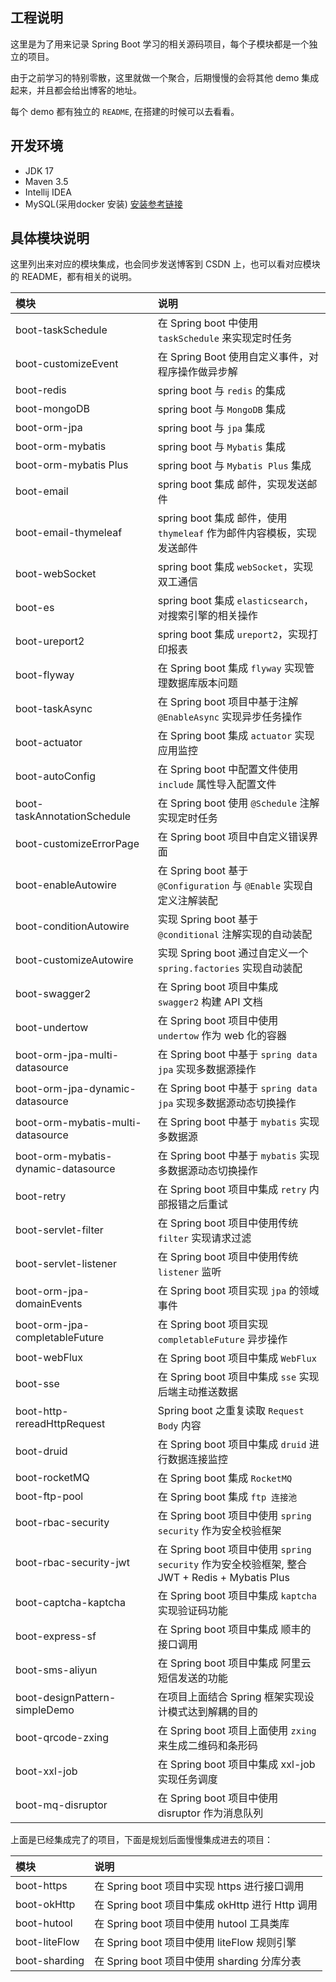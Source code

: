 ## 工程说明

这里是为了用来记录 Spring Boot 学习的相关源码项目，每个子模块都是一个独立的项目。

由于之前学习的特别零散，这里就做一个聚合，后期慢慢的会将其他 demo 集成起来，并且都会给出博客的地址。

每个 demo 都有独立的 `README`, 在搭建的时候可以去看看。

## 开发环境

- JDK 17
- Maven 3.5
- Intellij IDEA
- MySQL(采用docker
  安装) [安装参考链接](https://blog.csdn.net/qq_18948359/article/details/125486934?spm=1001.2014.3001.5502)

## 具体模块说明

这里列出来对应的模块集成，也会同步发送博客到 CSDN 上，也可以看对应模块的 README，都有相关的说明。

| 模块                                  | 说明                                                                             |
|:------------------------------------|:-------------------------------------------------------------------------------|
| boot-taskSchedule                   | 在 Spring boot 中使用 `taskSchedule` 来实现定时任务                                       |
| boot-customizeEvent                 | 在 Spring Boot 使用自定义事件，对程序操作做异步解                                                |
| boot-redis                          | spring boot 与 `redis` 的集成                                                      |
| boot-mongoDB                        | spring boot 与 `MongoDB` 集成                                                     |
| boot-orm-jpa                        | spring boot 与 `jpa` 集成                                                         |
| boot-orm-mybatis                    | spring boot 与 `Mybatis` 集成                                                     |
| boot-orm-mybatis Plus               | spring boot 与 `Mybatis Plus` 集成                                                |
| boot-email                          | spring boot 集成 邮件，实现发送邮件                                                       |
| boot-email-thymeleaf                | spring boot 集成 邮件，使用 `thymeleaf` 作为邮件内容模板，实现发送邮件                               |
| boot-webSocket                      | spring boot 集成 `webSocket`，实现双工通信                                              |
| boot-es                             | spring boot 集成 `elasticsearch`，对搜索引擎的相关操作                                      |
| boot-ureport2                       | spring boot 集成 `ureport2`，实现打印报表                                               |
| boot-flyway                         | 在 Spring boot 集成 `flyway` 实现管理数据库版本问题                                          |
| boot-taskAsync                      | 在 Spring boot 项目中基于注解 `@EnableAsync` 实现异步任务操作                                  |
| boot-actuator                       | 在 Spring boot 集成 `actuator` 实现应用监控                                             |
| boot-autoConfig                     | 在 Spring boot 中配置文件使用 `include` 属性导入配置文件                                       |
| boot-taskAnnotationSchedule         | 在 Spring boot 使用 `@Schedule` 注解实现定时任务                                          |
| boot-customizeErrorPage             | 在 Spring boot 项目中自定义错误界面                                                       |
| boot-enableAutowire                 | 在 Spring boot 基于 `@Configuration` 与 `@Enable` 实现自定义注解装配                        |
| boot-conditionAutowire              | 实现 Spring boot 基于 `@conditional` 注解实现的自动装配                                     |
| boot-customizeAutowire              | 实现 Spring boot 通过自定义一个 `spring.factories`  实现自动装配                              |
| boot-swagger2                       | 在 Spring boot 项目中集成 `swagger2` 构建 API 文档                                       |
| boot-undertow                       | 在 Spring boot 项目中使用 `undertow` 作为 web 化的容器                                     |
| boot-orm-jpa-multi-datasource       | 在 Spring boot 中基于 `spring data jpa` 实现多数据源操作                                   |
| boot-orm-jpa-dynamic-datasource     | 在 Spring boot 中基于 `spring data jpa` 实现多数据源动态切换操作                               |
| boot-orm-mybatis-multi-datasource   | 在 Spring boot 中基于 `mybatis` 实现多数据源                                             |
| boot-orm-mybatis-dynamic-datasource | 在 Spring boot 中基于 `mybatis` 实现多数据源动态切换操作                                       |
| boot-retry                          | 在 Spring boot 项目中集成 `retry` 内部报错之后重试                                           |
| boot-servlet-filter                 | 在 Spring boot 项目中使用传统 `filter` 实现请求过滤                                          |
| boot-servlet-listener               | 在 Spring boot 项目中使用传统 `listener` 监听                                            |
| boot-orm-jpa-domainEvents           | 在 Spring boot 项目实现 `jpa` 的领域事件                                                 |
| boot-orm-jpa-completableFuture      | 在 Spring boot 项目实现 `completableFuture` 异步操作                                    |
| boot-webFlux                        | 在 Spring boot 项目中集成 `WebFlux`                                                  |
| boot-sse                            | 在 Spring boot 项目中集成 `sse` 实现后端主动推送数据                                           |
| boot-http-rereadHttpRequest         | Spring boot 之重复读取 `Request Body` 内容                                            |
| boot-druid                          | 在 Spring boot 项目中集成 `druid` 进行数据连接监控                                           |
| boot-rocketMQ                       | 在 Spring boot 集成 `RocketMQ`                                                    |
| boot-ftp-pool                       | 在 Spring boot 集成 `ftp 连接池`                                                     |
| boot-rbac-security                  | 在 Spring boot 项目中使用 `spring security`  作为安全校验框架                                |
| boot-rbac-security-jwt              | 在 Spring boot 项目中使用 `spring security`  作为安全校验框架, 整合 JWT + Redis + Mybatis Plus |
| boot-captcha-kaptcha                | 在 Spring boot 项目中集成 `kaptcha` 实现验证码功能                                          |
| boot-express-sf                     | 在 Spring boot 项目中集成 顺丰的接口调用                                                    |
| boot-sms-aliyun                     | 在 Spring boot 项目中集成 阿里云短信发送的功能                                                 |
| boot-designPattern-simpleDemo       | 在项目上面结合 Spring 框架实现设计模式达到解耦的目的                                                 |
| boot-qrcode-zxing                   | 在 Spring boot 项目上面使用 `zxing` 来生成二维码和条形码                                        |
| boot-xxl-job                        | 在 Spring boot 项目中集成 xxl-job 实现任务调度                                             |
| boot-mq-disruptor                   | 在 Spring boot 项目中使用 disruptor 作为消息队列                                           |

上面是已经集成完了的项目，下面是规划后面慢慢集成进去的项目：

| 模块            | 说明                                    |
|:--------------|:--------------------------------------|
| boot-https    | 在 Spring boot 项目中实现 https 进行接口调用      |
| boot-okHttp   | 在 Spring boot 项目中集成 okHttp 进行 Http 调用 |
| boot-hutool   | 在 Spring boot 项目中使用 hutool 工具类库 |
| boot-liteFlow | 在 Spring boot 项目中使用 liteFlow 规则引擎 |
| boot-sharding | 在 Spring boot 项目中使用 sharding 分库分表 |
